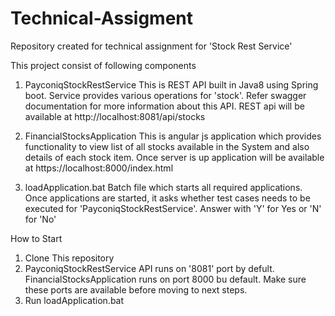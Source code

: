 # Technical-Assigment
Repository created for technical assignment for 'Stock Rest Service'

This project consist of following components 

1. PayconiqStockRestService
This is REST API built in Java8 using Spring boot. Service provides various operations for 'stock'. Refer swagger documentation for more information about this API.
REST api will be available at http://localhost:8081/api/stocks
 


2. FinancialStocksApplication
This is angular js application which provides functionality to view list of all stocks available in the System and also details of each stock item. 
Once server is up application will be available at https://localhost:8000/index.html 

3. loadApplication.bat
Batch file which starts all required applications. 
Once applications are started, it asks whether test cases needs to be executed for 'PayconiqStockRestService'. Answer with 'Y' for Yes or 'N' for 'No'

How to Start

1. Clone This repository 
2. PayconiqStockRestService API runs on '8081' port by defult. FinancialStocksApplication runs on port 8000 bu default. Make sure these ports are available before moving to next steps. 
3. Run loadApplication.bat

